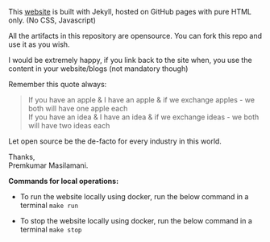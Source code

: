 This [website](http://www.premkumarmasilamani.com) is built with Jekyll, hosted on GitHub pages with pure HTML only. (No CSS, Javascript)     

All the artifacts in this repository are opensource. You can fork this repo and use it as you wish.  

I would be extremely happy, if you link back to the site when, you use the content in your website/blogs (not mandatory though)  

Remember this quote always:  

> If you have an apple & I have an apple & if we exchange apples - we both will have one apple each  
  If you have an idea & I have an idea & if we exchange ideas - we both will have two ideas each  

Let open source be the de-facto for every industry in this world.  

Thanks,  
Premkumar Masilamani.

**Commands for local operations:** 

- To run the website locally using docker, run the below command in a terminal
`make run`

- To stop the website locally using docker, run the below command in a terminal
`make stop`
